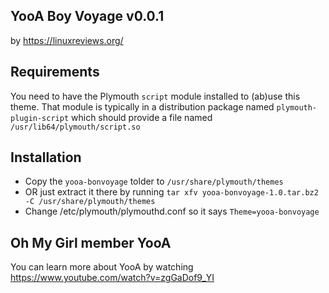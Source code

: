 ## YooA Boy Voyage v0.0.1
by https://linuxreviews.org/

## Requirements
You need to have the Plymouth `script` module installed to (ab)use this theme. That module
is typically in a distribution package named `plymouth-plugin-script` which should
provide a file named `/usr/lib64/plymouth/script.so`

## Installation 
- Copy the `yooa-bonvoyage` tolder to `/usr/share/plymouth/themes`
- OR just extract it there by running 
  `tar xfv yooa-bonvoyage-1.0.tar.bz2 -C /usr/share/plymouth/themes`
- Change /etc/plymouth/plymouthd.conf so it says `Theme=yooa-bonvoyage`

## Oh My Girl member YooA
You can learn more about YooA by watching 
https://www.youtube.com/watch?v=zgGaDof9_YI
